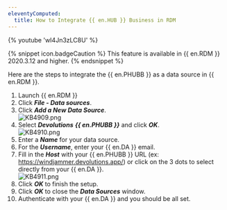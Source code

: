 ```yaml
---
eleventyComputed:
  title: How to Integrate {{ en.HUB }} Business in RDM
---
```

{% youtube 'wI4Jn3zLC8U' %}

{% snippet icon.badgeCaution %}
This feature is available in {{ en.RDM }} 2020.3.12 and higher.
{% endsnippet %}

Here are the steps to integrate the {{ en.PHUBB }} as a data source in {{ en.RDM }}.

1. Launch {{ en.RDM }}
1. Click ***File - Data sources***.
1. Click ***Add a New Data Source***.  
![KB4909.png](/img/en/kb/KB4909.png)
1. Select ***Devolutions*** ***{{ en.PHUBB }}*** and click ***OK***.  
![KB4910.png](/img/en/kb/KB4910.png)
1. Enter a ***Name*** for your data source.
1. For the ***Username***, enter your {{ en.DA }} email.
1. Fill in the ***Host*** with your {{ en.PHUBB }} URL (ex: https://windjammer.devolutions.app/) or click on the 3 dots to select directly from your {{ en.DA }}.  
![KB4911.png](/img/en/kb/KB4911.png)
1. Click ***OK*** to finish the setup.
1. Click ***OK*** to close the ***Data Sources*** window.
1. Authenticate with your {{ en.DA }} and you should be all set.
